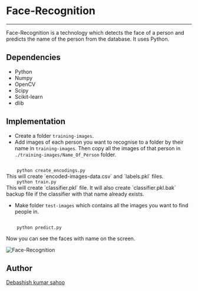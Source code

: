 # Face-Recognition
***

Face-Recognition is a technology which detects the face of a person and predicts the name of the person from the database. It uses Python.

## Dependencies

- Python 
- Numpy
- OpenCV
- Scipy
- Scikit-learn
- dlib


## Implementation

- Create a folder `training-images`.
- Add images of each person you want to recognise to a folder by their name in `training-images`.
    Then copy all the images of that person in `./training-images/Name_Of_Person` folder.

<code>
    python create_encodings.py
</code>
    This will create `encoded-images-data.csv` and `labels.pkl` files.

<code>
    python train.py
</code>
    This will create `classifier.pkl` file. It will also create `classifier.pkl.bak` backup file if the classifier with that name already exists.

- Make folder `test-images` which contains all the images you want to find people in.

<code>
    python predict.py
</code>

Now you can see the faces with name on the screen.

![Face-Recognition](https://drive.google.com/file/d/1ZN9YKSWQHtww3yx-q2koWiYQqFQvACWa/view?usp=sharing)

## Author

[Debashish kumar sahoo](https://github.com/Debashish-hub)